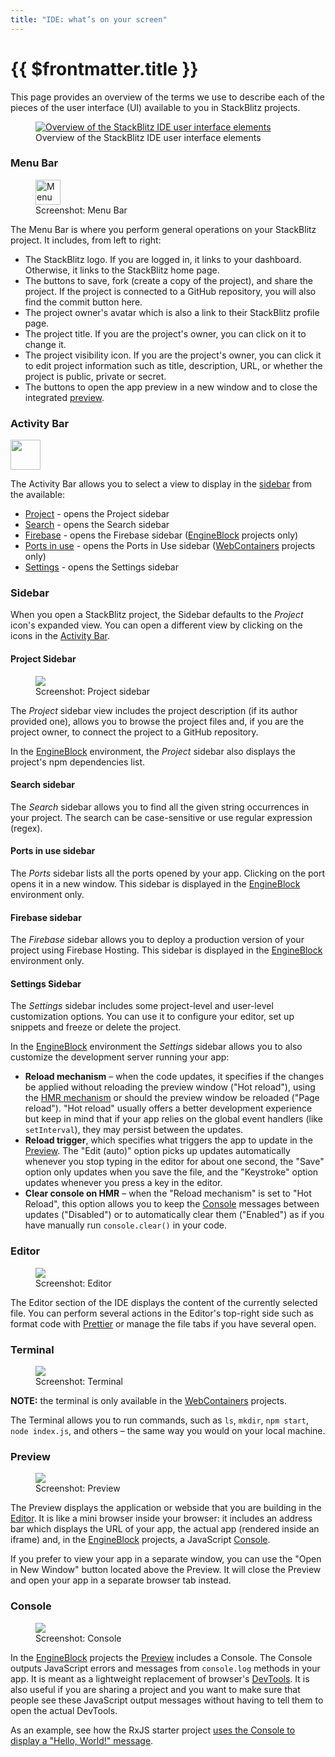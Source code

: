 ```yaml
---
title: "IDE: what’s on your screen"
---
```


# {{ $frontmatter.title }}

This page provides an overview of the terms we use to describe each of the pieces of the user interface (UI) available to you in StackBlitz projects.

<figure>
    <a target="_blank" href="/doc_images/stackblitz_ui_elements.png"><img alt="Overview of the StackBlitz IDE user interface elements" src="/doc_images/stackblitz_ui_elements.png" /></a>
    <figcaption>Overview of the StackBlitz IDE user interface elements</figcaption>
</figure>

### Menu Bar

<figure>
  <a target="_blank" href="/doc_images/stackblitz_ui_elements/menu-bar.png">
    <img alt="Menu Bar screenshot" src="/doc_images/stackblitz_ui_elements/menu-bar.png" height="40" />
  </a>
  <figcaption>Screenshot: Menu Bar</figcaption>
</figure>

The Menu Bar is where you perform general operations on your StackBlitz project. It includes, from left to right:

- The StackBlitz logo. If you are logged in, it links to your dashboard. Otherwise, it links to the StackBlitz home page.
- The buttons to save, fork (create a copy of the project), and share the project. If the project is connected to a GitHub repository, you will also find the commit button here.
- The project owner's avatar which is also a link to their StackBlitz profile page.
- The project title. If you are the project's owner, you can click on it to change it.
- The project visibility icon. If you are the project's owner, you can click it to edit project information such as title, description, URL, or whether the project is public, private or secret.
- The buttons to open the app preview in a new window and to close the integrated [preview](#preview).

### Activity Bar

<a target="_blank" href="/doc_images/stackblitz_ui_elements/activity-bar.png" className="float-right">
  <img alt="" src="/doc_images/stackblitz_ui_elements/activity-bar.png" width="48" />
</a>

The Activity Bar allows you to select a view to display in the [sidebar](#side-bar) from the available:

- [Project](#project-sidebar) - opens the Project sidebar
- [Search](#search-sidebar) - opens the Search sidebar
- [Firebase](#firebase-sidebar)  - opens the Firebase sidebar ([EngineBlock](/docs/platform/available-environments) projects only)
- [Ports in use](#ports-in-use-sidebar)  - opens the Ports in Use sidebar ([WebContainers](/docs/platform/available-environments) projects only)
- [Settings](#settings-sidebar)  - opens the Settings sidebar

### Sidebar

When you open a StackBlitz project, the Sidebar defaults to the _Project_ icon's expanded view. You can open a different view by clicking on the icons in the [Activity Bar](#activity-bar).

#### Project Sidebar

<figure className="float-left" style="width: 200px">
    <a target="_blank" href="/doc_images/stackblitz_ui_elements/side-bar.png"><img src="/doc_images/stackblitz_ui_elements/side-bar.png" /></a>
    <figcaption>Screenshot: Project sidebar</figcaption>
</figure>

The _Project_ sidebar view includes the project description (if its author provided one), allows you to browse the project files and, if you are the project owner, to connect the project to a GitHub repository.

In the [EngineBlock](/docs/platform/available-environments) environment, the _Project_ sidebar also displays the project's npm dependencies list.

#### Search sidebar

The _Search_ sidebar allows you to find all the given string occurrences in your project. The search can be case-sensitive or use regular expression (regex).

#### Ports in use sidebar

The _Ports_ sidebar lists all the ports opened by your app. Clicking on the port opens it in a new window. This sidebar is displayed in the [EngineBlock](/docs/platform/available-environments) environment only.

#### Firebase sidebar

The _Firebase_ sidebar allows you to deploy a production version of your project using Firebase Hosting. This sidebar is displayed in the [EngineBlock](/docs/platform/available-environments) environment only.

#### Settings Sidebar

The _Settings_ sidebar includes some project-level and user-level customization options. You can use it to configure your editor, set up snippets and freeze or delete the project.

In the [EngineBlock](/docs/platform/available-environments) environment the _Settings_ sidebar allows you to also customize the development server running your app:

- **Reload mechanism** – when the code updates, it specifies if the changes be applied without reloading the preview window ("Hot reload"), using the [HMR mechanism](https://webpack.js.org/concepts/hot-module-replacement/) or should the preview window be reloaded ("Page reload"). "Hot reload" usually offers a better development experience but keep in mind that if your app relies on the global event handlers (like `setInterval`), they may persist between the updates.
- **Reload trigger**, which specifies what triggers the app to update in the [Preview](#preview). The "Edit (auto)" option picks up updates automatically whenever you stop typing in the editor for about one second, the "Save" option only updates when you save the file, and the "Keystroke" option updates whenever you press a key in the editor.
- **Clear console on HMR** – when the "Reload mechanism" is set to "Hot Reload", this option allows you to keep the [Console](#console) messages between updates ("Disabled") or to automatically clear them ("Enabled") as if you have manually run `console.clear()` in your code.

### Editor

<figure style="width: 400px">
    <a target="_blank" href="/doc_images/stackblitz_ui_elements/editor.png"><img src="/doc_images/stackblitz_ui_elements/editor.png"/></a>
    <figcaption>Screenshot: Editor</figcaption>
</figure>

The Editor section of the IDE displays the content of the currently selected file. You can perform several actions in the Editor's top-right side such as format code with [Prettier](https://prettier.io) or manage the file tabs if you have several open.

### Terminal

<figure style="width: 400px">
    <a target="_blank" href="/doc_images/stackblitz_ui_elements/terminal.png"><img src="/doc_images/stackblitz_ui_elements/terminal.png" /></a>
    <figcaption>Screenshot: Terminal</figcaption>
</figure>

**NOTE:** the terminal is only available in the [WebContainers](/docs/platform/available-environments) projects.

The Terminal allows you to run commands, such as `ls`, `mkdir`, `npm start`, `node index.js`, and others – the same way you would on your local machine.

### Preview

<figure className="float-right" style="width: 300px">
    <a target="_blank" href="/doc_images/stackblitz_ui_elements/preview.png"><img src="/doc_images/stackblitz_ui_elements/preview.png" /></a>
    <figcaption>Screenshot: Preview</figcaption>
</figure>

The Preview displays the application or webside that you are building in the [Editor](#editor). It is like a mini browser inside your browser: it includes an address bar which displays the URL of your app, the actual app (rendered inside an iframe) and, in the [EngineBlock](/docs/platform/available-environments) projects, a JavaScript [Console](#console).

If you prefer to view your app in a separate window, you can use the "Open in New Window" button located above the Preview. It will close the Preview and open your app in a separate browser tab instead.

### Console

<figure className="float-right" style="width: 300px">
    <a target="_blank" href="/doc_images/stackblitz_ui_elements/console.png"><img src="/doc_images/stackblitz_ui_elements/console.png" /></a>
    <figcaption>Screenshot: Console</figcaption>
</figure>

In the [EngineBlock](/docs/platform/available-environments) projects the [Preview](#preview) includes a Console. The Console outputs JavaScript errors and messages from `console.log` methods in your app. It is meant as a lightweight replacement of browser's [DevTools](https://developer.chrome.com/docs/devtools/overview/#console). It is also useful if you are sharing a project and you want to make sure that people see these JavaScript output messages without having to tell them to open the actual DevTools.

As an example, see how the RxJS starter project [uses the Console to display a "Hello, World!" message](https://stackblitz.com/edit/rxjs?devtoolsheight=60).

